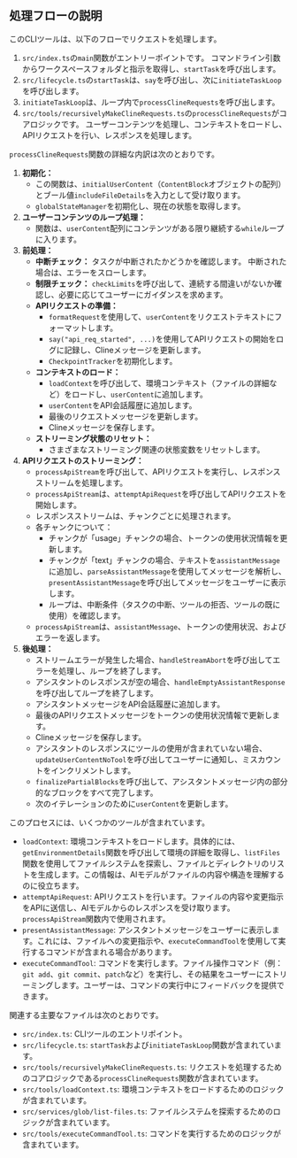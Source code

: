 ## 処理フローの説明

このCLIツールは、以下のフローでリクエストを処理します。

1.  `src/index.ts`の`main`関数がエントリーポイントです。 コマンドライン引数からワークスペースフォルダと指示を取得し、`startTask`を呼び出します。
2.  `src/lifecycle.ts`の`startTask`は、`say`を呼び出し、次に`initiateTaskLoop`を呼び出します。
3.  `initiateTaskLoop`は、ループ内で`processClineRequests`を呼び出します。
4.  `src/tools/recursivelyMakeClineRequests.ts`の`processClineRequests`がコアロジックです。 ユーザーコンテンツを処理し、コンテキストをロードし、APIリクエストを行い、レスポンスを処理します。

`processClineRequests`関数の詳細な内訳は次のとおりです。

1.  **初期化：**
    *   この関数は、`initialUserContent`（`ContentBlock`オブジェクトの配列）とブール値`includeFileDetails`を入力として受け取ります。
    *   `globalStateManager`を初期化し、現在の状態を取得します。
2.  **ユーザーコンテンツのループ処理：**
    *   関数は、`userContent`配列にコンテンツがある限り継続する`while`ループに入ります。
3.  **前処理：**
    *   **中断チェック：** タスクが中断されたかどうかを確認します。 中断された場合は、エラーをスローします。
    *   **制限チェック：** `checkLimits`を呼び出して、連続する間違いがないか確認し、必要に応じてユーザーにガイダンスを求めます。
    *   **APIリクエストの準備：**
        *   `formatRequest`を使用して、`userContent`をリクエストテキストにフォーマットします。
        *   `say("api_req_started", ...)`を使用してAPIリクエストの開始をログに記録し、Clineメッセージを更新します。
        *   `CheckpointTracker`を初期化します。
    *   **コンテキストのロード：**
        *   `loadContext`を呼び出して、環境コンテキスト（ファイルの詳細など）をロードし、`userContent`に追加します。
        *   `userContent`をAPI会話履歴に追加します。
        *   最後のリクエストメッセージを更新します。
        *   Clineメッセージを保存します。
    *   **ストリーミング状態のリセット：**
        *   さまざまなストリーミング関連の状態変数をリセットします。
4.  **APIリクエストのストリーミング：**
    *   `processApiStream`を呼び出して、APIリクエストを実行し、レスポンスストリームを処理します。
    *   `processApiStream`は、`attemptApiRequest`を呼び出してAPIリクエストを開始します。
    *   レスポンスストリームは、チャンクごとに処理されます。
    *   各チャンクについて：
        *   チャンクが「usage」チャンクの場合、トークンの使用状況情報を更新します。
        *   チャンクが「text」チャンクの場合、テキストを`assistantMessage`に追加し、`parseAssistantMessage`を使用してメッセージを解析し、`presentAssistantMessage`を呼び出してメッセージをユーザーに表示します。
        *   ループは、中断条件（タスクの中断、ツールの拒否、ツールの既に使用）を確認します。
    *   `processApiStream`は、`assistantMessage`、トークンの使用状況、およびエラーを返します。
5.  **後処理：**
    *   ストリームエラーが発生した場合、`handleStreamAbort`を呼び出してエラーを処理し、ループを終了します。
    *   アシスタントのレスポンスが空の場合、`handleEmptyAssistantResponse`を呼び出してループを終了します。
    *   アシスタントメッセージをAPI会話履歴に追加します。
    *   最後のAPIリクエストメッセージをトークンの使用状況情報で更新します。
    *   Clineメッセージを保存します。
    *   アシスタントのレスポンスにツールの使用が含まれていない場合、`updateUserContentNoTool`を呼び出してユーザーに通知し、ミスカウントをインクリメントします。
    *   `finalizePartialBlocks`を呼び出して、アシスタントメッセージ内の部分的なブロックをすべて完了します。
    *   次のイテレーションのために`userContent`を更新します。

このプロセスには、いくつかのツールが含まれています。

*   `loadContext`: 環境コンテキストをロードします。具体的には、`getEnvironmentDetails`関数を呼び出して環境の詳細を取得し、`listFiles`関数を使用してファイルシステムを探索し、ファイルとディレクトリのリストを生成します。この情報は、AIモデルがファイルの内容や構造を理解するのに役立ちます。
*   `attemptApiRequest`: APIリクエストを行います。ファイルの内容や変更指示をAPIに送信し、AIモデルからのレスポンスを受け取ります。`processApiStream`関数内で使用されます。
*   `presentAssistantMessage`: アシスタントメッセージをユーザーに表示します。これには、ファイルへの変更指示や、`executeCommandTool`を使用して実行するコマンドが含まれる場合があります。
*   `executeCommandTool`: コマンドを実行します。ファイル操作コマンド（例：`git add`、`git commit`、`patch`など）を実行し、その結果をユーザーにストリーミングします。ユーザーは、コマンドの実行中にフィードバックを提供できます。

関連する主要なファイルは次のとおりです。

*   `src/index.ts`: CLIツールのエントリポイント。
*   `src/lifecycle.ts`: `startTask`および`initiateTaskLoop`関数が含まれています。
*   `src/tools/recursivelyMakeClineRequests.ts`: リクエストを処理するためのコアロジックである`processClineRequests`関数が含まれています。
*   `src/tools/loadContext.ts`: 環境コンテキストをロードするためのロジックが含まれています。
*   `src/services/glob/list-files.ts`: ファイルシステムを探索するためのロジックが含まれています。
*   `src/tools/executeCommandTool.ts`: コマンドを実行するためのロジックが含まれています。
